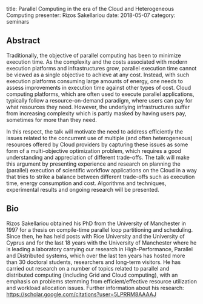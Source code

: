 title: Parallel Computing in the era of the Cloud and Heterogeneous Computing
presenter: Rizos Sakellariou
date: 2018-05-07
category: seminars

## Abstract

Traditionally, the objective of parallel computing has been to minimize execution time.  As the complexity and the costs associated with modern execution platforms and infrastructures grow, parallel execution time cannot be viewed as a single objective to achieve at any cost. Instead, with such execution platforms consuming large amounts of energy, one needs to assess improvements in execution time against other types of cost. Cloud computing platforms, which are often used to execute parallel applications, typically follow a resource-on-demand paradigm, where users can pay for what resources they need. However, the underlying infrastructures suffer from increasing complexity which is partly masked by having users pay, sometimes for more than they need.

In this respect, the talk will motivate the need to address efficiently the issues related to the concurrent use of multiple (and often heterogeneous) resources offered by Cloud providers by capturing these issues as some form of a multi-objective optimization problem, which requires a good understanding and appreciation of different trade-offs. The talk will make this argument by presenting experience and research on planning the (parallel) execution of scientific workflow applications on the Cloud in a way that tries to strike a balance between different trade-offs such as execution time, energy consumption and cost. Algorithms and techniques, experimental results and ongoing research will be presented. 

## Bio

Rizos Sakellariou obtained his PhD from the University of Manchester in 1997 for a thesis on compile-time parallel loop partitioning and scheduling. Since then, he has held posts with Rice University and the University of Cyprus and for the last 18 years with the University of Manchester where he is leading a laboratory carrying our research in High-Performance, Parallel and Distributed systems, which over the last ten years has hosted more than 30 doctoral students, researchers and long-term visitors. He has carried out research on a number of topics related to parallel and distributed computing (including Grid and Cloud computing), with an emphasis on problems stemming from efficient/effective resource utilization and workload allocation issues. Further information about his research: https://scholar.google.com/citations?user=5LPRRM8AAAAJ
